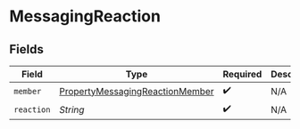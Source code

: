 # MessagingReaction


## Fields

| Field                                                                                     | Type                                                                                      | Required                                                                                  | Description                                                                               |
| ----------------------------------------------------------------------------------------- | ----------------------------------------------------------------------------------------- | ----------------------------------------------------------------------------------------- | ----------------------------------------------------------------------------------------- |
| `member`                                                                                  | [PropertyMessagingReactionMember](../../models/shared/PropertyMessagingReactionMember.md) | :heavy_check_mark:                                                                        | N/A                                                                                       |
| `reaction`                                                                                | *String*                                                                                  | :heavy_check_mark:                                                                        | N/A                                                                                       |